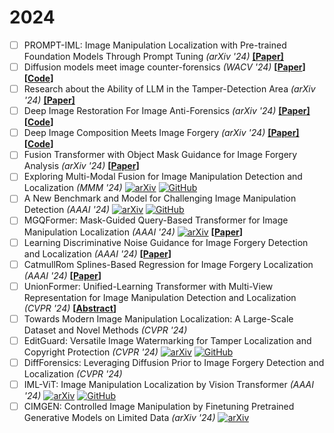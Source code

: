 # 2024

* [ ] PROMPT-IML: Image Manipulation Localization with Pre-trained Foundation Models Through Prompt Tuning _(arXiv '24)_ [**[Paper]**](https://arxiv.org/abs/2401.00653)
* [ ] Diffusion models meet image counter-forensics _(WACV '24)_ **[[Paper](https://arxiv.org/abs/2311.13629)]** **[[Code](https://github.com/mtailanian/diff-cf)]**
* [ ] Research about the Ability of LLM in the Tamper-Detection Area _(arXiv '24)_ [**[Paper]**](https://arxiv.org/abs/2401.13504)
* [ ] Deep Image Restoration For Image Anti-Forensics _(arXiv '24)_ [**[Paper]**](https://arxiv.org/abs/2405.02751) **[[Code](https://github.com/99eren99/DIRFIAF)]**
* [ ] Deep Image Composition Meets Image Forgery _(arXiv '24)_ [**[Paper]**](https://arxiv.org/abs/2404.02897) **[[Code](https://github.com/99eren99/DIS25k)]**
* [ ] Fusion Transformer with Object Mask Guidance for Image Forgery Analysis _(arXiv '24)_ **[[Paper](https://arxiv.org/abs/2403.12229)]**
* [ ] Exploring Multi-Modal Fusion for Image Manipulation Detection and Localization _(MMM '24)_  [![arXiv](https://img.shields.io/badge/arXiv-b31b1b.svg)](https://arxiv.org/abs/2312.01790) [![GitHub](https://img.shields.io/github/stars/idt-iti/mmfusion-iml?style=flat)](https://github.com/idt-iti/mmfusion-iml)
* [ ] A New Benchmark and Model for Challenging Image Manipulation Detection _(AAAI '24)_ [![arXiv](https://img.shields.io/badge/arXiv-b31b1b.svg)](https://arxiv.org/abs/2311.14218) [![GitHub](https://img.shields.io/github/stars/ZhenfeiZ/CIMD?style=flat)](https://github.com/ZhenfeiZ/CIMD)
* [ ] MGQFormer: Mask-Guided Query-Based Transformer for Image Manipulation Localization _(AAAI '24)_ [![arXiv](https://img.shields.io/badge/News-4096ff.svg)](https://dml.fudan.edu.cn/d1/65/c35285a643429/page.htm) **[[Paper](https://ojs.aaai.org/index.php/AAAI/article/view/28520)]**
* [ ] Learning Discriminative Noise Guidance for Image Forgery Detection and Localization _(AAAI '24)_ **[[Paper](https://ojs.aaai.org/index.php/AAAI/article/view/28608)]**
* [ ] CatmullRom Splines-Based Regression for Image Forgery Localization _(AAAI '24)_ **[[Paper](https://ojs.aaai.org/index.php/AAAI/article/view/28548)]**
* [ ] UnionFormer: Unified-Learning Transformer with Multi-View Representation for Image Manipulation Detection and Localization _(CVPR '24)_  **[[Abstract](https://cvpr2023.thecvf.com/virtual/2024/poster/29281)]**
* [ ] Towards Modern Image Manipulation Localization: A Large-Scale Dataset and Novel Methods _(CVPR '24)_  
* [ ] EditGuard: Versatile Image Watermarking for Tamper Localization and Copyright Protection _(CVPR '24)_   [![arXiv](https://img.shields.io/badge/arXiv-b31b1b.svg)](https://arxiv.org/abs/2312.08883) [![GitHub](https://img.shields.io/github/stars/xuanyuzhang21/EditGuard?style=flat)](https://github.com/xuanyuzhang21/EditGuard)
* [ ] DiffForensics: Leveraging Diffusion Prior to Image Forgery Detection and Localization _(CVPR '24)_ 
* [ ] IML-ViT: Image Manipulation Localization by Vision Transformer _(AAAI '24)_ [![arXiv](https://img.shields.io/badge/arXiv-b31b1b.svg)](https://arxiv.org/abs/2307.14863) [![GitHub](https://img.shields.io/github/stars/SunnyHaze/IML-ViT?style=flat)](https://github.com/SunnyHaze/IML-ViT)
* [ ] CIMGEN: Controlled Image Manipulation by Finetuning Pretrained Generative Models on Limited Data _(arXiv '24)_ [![arXiv](https://img.shields.io/badge/arXiv-b31b1b.svg)](https://arxiv.org/abs/2401.13006)